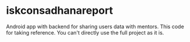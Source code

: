# iskconsadhanareport
Android app with backend for sharing users data with mentors. This code for taking reference. You can't directly use the full project as it is.

